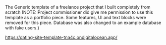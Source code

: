 The Generic template of a freelance project that I built completely from scratch (NOTE: Project commissioner did give me permission to use this template as a portfolio piece. Some features, UI and text blocks were removed for this piece. Database was also changed to an example database with fake users.)

https://dating-site-template-tna4c.ondigitalocean.app/